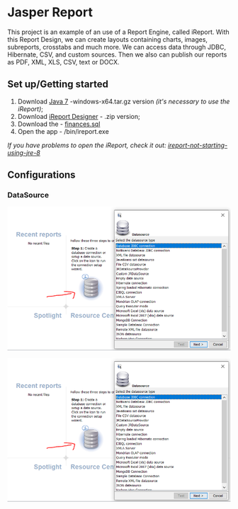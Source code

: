 # Jasper Report
This project is an example of an use of a Report Engine, called iReport. With this Report Design, we can create layouts containing charts, images, subreports, crosstabs and much more. We can access data through JDBC, Hibernate, CSV, and custom sources. Then we also can publish our reports as PDF, XML, XLS, CSV, text or DOCX.

## Set up/Getting started
1. Download [Java 7](https://www.oracle.com/java/technologies/javase/javase7-archive-downloads.html) -windows-x64.tar.gz version _(it's necessary to use the iReport)_;
2. Download [iReport Designer](https://community.jaspersoft.com/project/ireport-designer/releases) - .zip version;
3. Download the  - [finances.sql](https://github.com/igorgrv/JasperReport/blob/master/finances.sql)
4. Open the app - /bin/ireport.exe

_If you have problems to open the iReport, check it out: [ireport-not-starting-using-jre-8](https://stackoverflow.com/questions/23902977/ireport-not-starting-using-jre-8)_

## Configurations
### DataSource


![alt text](https://github.com/igorgrv/JasperReport/blob/master/readmeImages/datasource.PNG?raw=true=10x10)

![alt text](https://github.com/igorgrv/JasperReport/blob/master/readmeImages/datasource.PNG?raw=true=100x100)